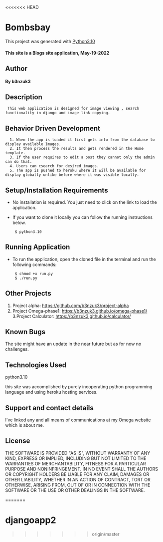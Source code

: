 <<<<<<< HEAD
# Bombsbay

This project was generated with [Python3.10](https://www.python.org/downloads/release/python-3100/)
#### This site is a Blogs site application, May-19-2022
## Author
#### By b3nzuk3


## Description
     This web application is designed for image viewing , search functionality in django and image link copying.

## Behavior Driven Development
      1. When the app is loaded it first gets info from the database to display available Images.
      2. It then process the results and gets rendered in the Home template.
      3. If the user requires to edit a post they cannot only the admin can do that.
      4. Users can csearch for desired images.
      5. The app is pushed to heroku where it will be available for display globally unlike before where it was visible locally.

## Setup/Installation Requirements
* No installation is required. You just need to click on the link to load the application.
* If you want to clone it locally you can follow the running instructions below.

       $ python3.10

## Running Application
* To run the application, open the cloned file in the terminal and run the following commands:

       $ chmod +x run.py
       $ ./run.py

## Other Projects
1. Project alpha:
https://github.com/b3nzuk3/project-alpha
2. Project Omega-phase1:
https://b3nzuk3.github.io/omega-phase1/
3.Project Calculator:
https://b3nzuk3.github.io/calculator/

## Known Bugs
The site might have an update in the near future but as for now no challenges.
## Technologies Used
python3.10

this site was accomplished by purely incoperating python programming language and using heroku hosting services.

## Support and contact details
I've linked any and all means of communications at [my Omega website](https://b3nzuk3.github.io/omega-phase1/) which is about me.

## License
THE SOFTWARE IS PROVIDED "AS IS", WITHOUT WARRANTY OF ANY KIND,
EXPRESS OR IMPLIED, INCLUDING BUT NOT LIMITED TO THE WARRANTIES OF
MERCHANTABILITY, FITNESS FOR A PARTICULAR PURPOSE AND
NONINFRINGEMENT. IN NO EVENT SHALL THE AUTHORS OR COPYRIGHT HOLDERS BE
LIABLE FOR ANY CLAIM, DAMAGES OR OTHER LIABILITY, WHETHER IN AN ACTION
OF CONTRACT, TORT OR OTHERWISE, ARISING FROM, OUT OF OR IN CONNECTION
WITH THE SOFTWARE OR THE USE OR OTHER DEALINGS IN THE SOFTWARE.

=======
# djangoapp2
>>>>>>> origin/master
